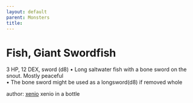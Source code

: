 ```yaml
---
layout: default
parent: Monsters 
title: 
--- 
```

# Fish, Giant Swordfish
3 HP, 12 DEX, sword (d8)
• Long saltwater fish with a bone sword on the snout. Mostly peaceful  
• The bone sword might be used as a longsword(d8) if removed whole  





author: [xenio](https://xenioinabottle.blogspot.com/2021/02/classic-monsters-for-cairnito-part-1.html) xenio in a bottle


